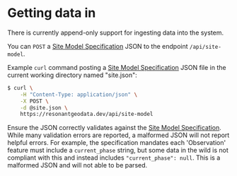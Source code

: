 # Getting data in

There is currently append-only support for ingesting data into the system.

You can `POST` a [Site Model Specification](https://smartgitlab.com/TE/standards/-/wikis/Site-Model-Specification) JSON to the endpoint `/api/site-model`.

Example `curl` command posting a [Site Model Specification](https://smartgitlab.com/TE/standards/-/wikis/Site-Model-Specification) JSON file in the current working directory named "site.json":
```bash
$ curl \
    -H "Content-Type: application/json" \
    -X POST \
    -d @site.json \
    https://resonantgeodata.dev/api/site-model
```

Ensure the JSON correctly validates against the [Site Model Specification](https://smartgitlab.com/TE/standards/-/wikis/Site-Model-Specification). While many validation errors are reported, a malformed JSON will not report helpful errors. For example, the specification mandates each 'Observation' feature must include a `current_phase` string, but some data in the wild is not compliant with this and instead includes `"current_phase": null`. This is a malformed JSON and will not able to be parsed.
